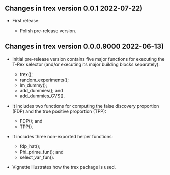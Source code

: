 ## Changes in trex version 0.0.1 2022-07-22)

* First release:

  - Polish pre-release version.

## Changes in trex version 0.0.0.9000 2022-06-13)

* Initial pre-release version contains five major functions for executing the T-Rex selector (and/or executing its major building blocks separately):

	- trex();
	- random_experiments();
	- lm_dummy();
	- add_dummies(); and
	- add_dummies_GVS().

* It includes two functions for computing the false discovery proportion (FDP) and the true positive proportion (TPP):

	- FDP(); and
	- TPP().
	
* It includes three non-exported helper functions:

  - fdp_hat();
  - Phi_prime_fun(); and
  - select_var_fun().
	
* Vignette illustrates how the trex package is used.
